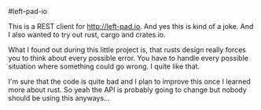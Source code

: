 #left-pad-io

This is a REST client for http://left-pad.io.
And yes this is kind of a joke.
And I also wanted to try out rust, cargo and crates.io.

What I found out during this little project is, that rusts design really
forces you to think about every possible error. You have to handle every
possible situation where something could go wrong. I quite like that.

I'm sure that the code is quite bad and I plan to improve this
once I learned more about rust. So yeah the API is probably going
to change but nobody should be using this anyways...
